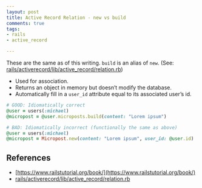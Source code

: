 ```yaml
---
layout: post
title: Active Record Relation - new vs build
comments: true
tags:
- rails
- active_record

---
```


These are the same as of this writing. `build` is an alias of `new`. (See: [rails/activerecord/lib/active_record/relation.rb](https://github.com/rails/rails/blob/master/activerecord/lib/active_record/relation.rb#L128))

<!--more-->


- Used for association.
- Returns an object in memory but doesn’t modify the database.
- Automatically fill in a `user_id` attribute equal to its associated user’s id.

```rb
# GOOD: Idiomatically correct
@user = users(:michael)
@micropost = @user.microposts.build(content: "Lorem ipsum")
```

```rb
# BAD: Idiomatically incorrect (functionally the same as above)
@user = users(:michael)
@micropost = Micropost.new(content: "Lorem ipsum", user_id: @user.id)
```

## References

- [https://www.railstutorial.org/book/](https://www.railstutorial.org/book/)
- [rails/activerecord/lib/active_record/relation.rb](https://github.com/rails/rails/blob/master/activerecord/lib/active_record/relation.rb#L128)
